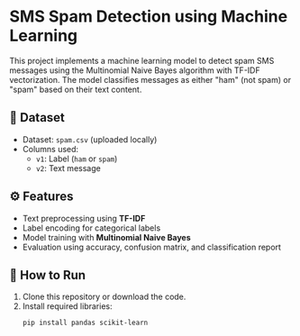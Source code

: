 # SMS Spam Detection using Machine Learning

This project implements a machine learning model to detect spam SMS messages using the Multinomial Naive Bayes algorithm with TF-IDF vectorization. The model classifies messages as either "ham" (not spam) or "spam" based on their text content.

## 📁 Dataset

- Dataset: `spam.csv` (uploaded locally)
- Columns used:
  - `v1`: Label (`ham` or `spam`)
  - `v2`: Text message

## ⚙️ Features

- Text preprocessing using **TF-IDF**
- Label encoding for categorical labels
- Model training with **Multinomial Naive Bayes**
- Evaluation using accuracy, confusion matrix, and classification report

## 🚀 How to Run

1. Clone this repository or download the code.
2. Install required libraries:
   ```bash
   pip install pandas scikit-learn
